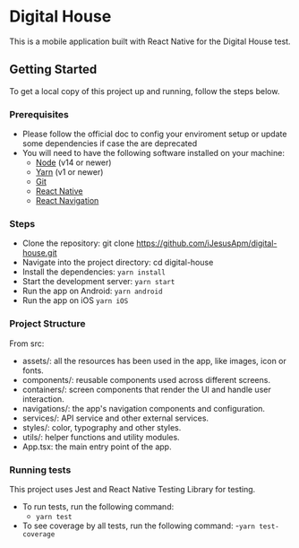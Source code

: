 # Digital House

This is a mobile application built with React Native for the Digital House test.

## Getting Started

To get a local copy of this project up and running, follow the steps below.

### Prerequisites

- Please follow the official doc to config your enviroment setup or update some dependencies if case the are deprecated
- You will need to have the following software installed on your machine:
  - [Node](https://nodejs.org/en/) (v14 or newer)
  - [Yarn](https://yarnpkg.com/) (v1 or newer)
  - [Git](https://git-scm.com/)
  - [React Native](https://reactnative.dev)
  - [React Navigation](https://reactnavigation.org/)

### Steps

- Clone the repository:
  git clone https://github.com/iJesusApm/digital-house.git
- Navigate into the project directory:
  cd digital-house
- Install the dependencies:
  `yarn install`
- Start the development server:
  `yarn start`
- Run the app on Android:
  `yarn android`
- Run the app on iOS
  `yarn iOS`

### Project Structure

From src:
- assets/: all the resources has been used in the app, like images, icon or fonts.
- components/: reusable components used across different screens.
- containers/: screen components that render the UI and handle user interaction.
- navigations/: the app's navigation components and configuration.
- services/: API service and other external services.
- styles/: color, typography and other styles.
- utils/: helper functions and utility modules.
- App.tsx: the main entry point of the app.

### Running tests

This project uses Jest and React Native Testing Library for testing.

- To run tests, run the following command:
  - `yarn test`
- To see coverage by all tests, run the following command: -`yarn test-coverage`
